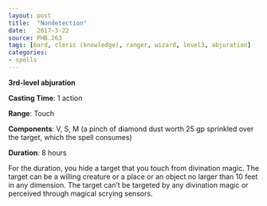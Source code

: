 ```yaml
---
layout: post
title:  "Nondetection"
date:   2017-3-22
source: PHB.263
tags: [bard, cleric (knowledge), ranger, wizard, level3, abjuration]
categories:
- spells
---
```


**3rd-level abjuration**

**Casting Time**: 1 action

**Range**: Touch

**Components**: V, S, M (a pinch of diamond dust worth 25 gp sprinkled over the target, which the spell consumes)

**Duration**: 8 hours

For the duration, you hide a target that you touch from divination magic. The target can be a willing creature or a place or an object no larger than 10 feet in any dimension. The target can’t be targeted by any divination magic or perceived through magical scrying sensors.
